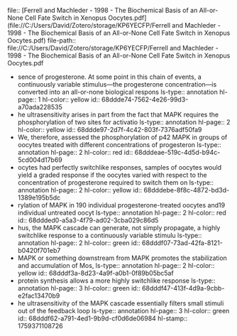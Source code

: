 file:: [Ferrell and Machleder - 1998 - The Biochemical Basis of an All-or-None Cell Fate Switch in Xenopus Oocytes.pdf](file://C:/Users/David/Zotero/storage/KP6YECFP/Ferrell and Machleder - 1998 - The Biochemical Basis of an All-or-None Cell Fate Switch in Xenopus Oocytes.pdf)
file-path:: file://C:/Users/David/Zotero/storage/KP6YECFP/Ferrell and Machleder - 1998 - The Biochemical Basis of an All-or-None Cell Fate Switch in Xenopus Oocytes.pdf

- sence of progesterone. At some point in this chain of events, a continuously variable stimulus—the progesterone concentration—is converted into an all-or-none biological respons
  ls-type:: annotation
  hl-page:: 1
  hl-color:: yellow
  id:: 68ddde74-7562-4e26-99d3-a70ada228535
- he ultrasensitivity arises in part from the fact that MAPK requires the phosphorylation of two sites for activatio
  ls-type:: annotation
  hl-page:: 2
  hl-color:: yellow
  id:: 68ddde97-2d7f-4c42-803f-7376adf50fa9
- We, therefore, assessed the phosphorylation of p42 MAPK in groups of oocytes treated with different concentrations of progesteron
  ls-type:: annotation
  hl-page:: 2
  hl-color:: red
  id:: 68dddeae-519c-4d5d-b94c-5cd004d17b69
- ocytes had perfectly switchlike responses, samples of oocytes would yield a graded response if the oocytes varied with respect to the concentration of progesterone required to switch them on
  ls-type:: annotation
  hl-page:: 2
  hl-color:: yellow
  id:: 68dddebe-8f8c-4872-bd3d-1389e195b5dc
- rylation of MAPK in 190 individual progesterone-treated oocytes and19 individual untreated oocyt
  ls-type:: annotation
  hl-page:: 2
  hl-color:: red
  id:: 68ddded0-a5a3-4f79-ad02-3cba029c86d5
- hus, the MAPK cascade can generate, not simply propagate, a highly switchlike response to a continuously variable stimulu
  ls-type:: annotation
  hl-page:: 2
  hl-color:: green
  id:: 68dddf07-73ad-42fa-8121-b0420f701eb7
- MAPK or something downstream from MAPK promotes the stabilization and accumulation of Mos,
  ls-type:: annotation
  hl-page:: 2
  hl-color:: yellow
  id:: 68dddf3a-8d23-4a9f-a0b1-0f89b05bc5af
- protein synthesis allows a more highly switchlike response
  ls-type:: annotation
  hl-page:: 3
  hl-color:: green
  id:: 68dddf47-413f-4d9a-9cbb-e2fac13470b9
- he ultrasensitivity of the MAPK cascade essentially filters small stimuli out of the feedback loop
  ls-type:: annotation
  hl-page:: 3
  hl-color:: green
  id:: 68dddf62-a791-4ed1-9b9d-cf0d6de06984
  hl-stamp:: 1759371108726